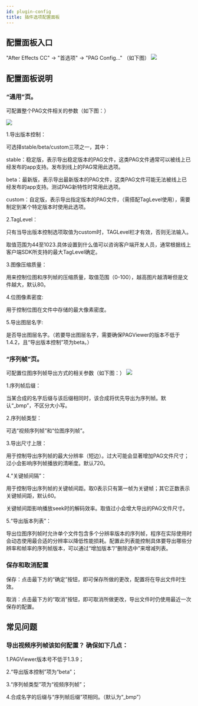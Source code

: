 ```yaml
---
id: plugin-config
title: 插件选项配置面板
---
```


## 配置面板入口

"After Effects CC" -> "首选项" -> "PAG Config..." （如下图）
![](/img/docs/plugin_config1.png)

## 配置面板说明

### “通用”页。

可配置整个PAG文件相关的参数（如下图：）

![](/img/docs/plugin_config2.jpg)

1.导出版本控制：

可选择stable/beta/custom三项之一，其中：

stable：稳定版，表示导出稳定版本的PAG文件，这类PAG文件通常可以被线上已经发布的app支持。发布到线上的PAG常用此选项。

beta：最新版，表示导出最新版本的PAG文件，这类PAG文件可能无法被线上已经发布的app支持。测试PAG新特性时常用此选项。

custom：自定版，表示导出指定版本的PAG文件，（需搭配TagLevel使用），需要制定到某个特定版本时使用此选项。

2.TagLevel：

只有当导出版本控制选项取值为custom时，TAGLevel栏才有效，否则无法输入。

取值范围为44至1023.具体设置到什么值可以咨询客户端开发人员，通常根据线上客户端SDK所支持的最大TagLevel确定。

3.图像压缩质量：

用来控制位图和序列帧的压缩质量，取值范围（0-100），越高图片越清晰但是文件越大，默认80。

4.位图像素密度: 

用于控制位图在文件中存储的最大像素密度。

5.导出图层名字: 

是否导出图层名字。（若要导出图层名字，需要确保PAGViewer的版本不低于1.4.2，且“导出版本控制”项为beta。）

### “序列帧”页。

可配置位图序列帧导出方式的相关参数（如下图：）
![](/img/docs/plugin_config3.jpg)

1.序列帧后缀：

当某合成的名字后缀与该后缀相同时，该合成将优先导出为序列帧。默认“_bmp”，不区分大小写。

2.序列帧类型：

可选“视频序列帧”和“位图序列帧”。

3.导出尺寸上限：

用于控制导出序列帧的最大分辨率（短边）。过大可能会显著增加PAG文件尺寸；过小会影响序列帧播放的清晰度。默认720。

4.“关键帧间隔”：

用于控制导出序列帧的关键帧间距。取0表示只有第一帧为关键帧；其它正数表示关键帧间距，默认60。

关键帧间距影响播放seek时的解码效率。取值过小会增大导出的PAG文件尺寸。

5.“导出版本列表”：

导出位图序列帧时允许单个文件包含多个分辨率版本的序列帧，程序在实际使用时会动态使用最合适的分辨率以降低性能损耗。配置此列表能控制具体要导出哪些分辨率和帧率的序列帧版本，可以通过“增加版本”/“删除选中”来增减列表。

### 保存和取消配置

保存：点击最下方的“确定”按钮，即可保存所做的更改，配置将在导出文件时生效。

取消：点击最下方的“取消”按钮，即可取消所做更改，导出文件时仍使用最近一次保存的配置。


## 常见问题

### 导出视频序列帧该如何配置？ 确保如下几点：

1.PAGViewer版本号不低于1.3.9；

2.“导出版本控制”项为“beta”；

3.“序列帧类型”项为“视频序列帧”；

4.合成名字的后缀与“序列帧后缀”项相同。（默认为“_bmp”）







